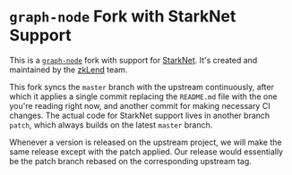 # `graph-node` Fork with StarkNet Support

This is a [`graph-node`](https://github.com/graphprotocol/graph-node) fork with support for [StarkNet](https://starknet.io/). It's created and maintained by the [zkLend](https://zklend.com/) team.

This fork syncs the `master` branch with the upstream continuously, after which it applies a single commit replacing the `README.md` file with the one you're reading right now, and another commit for making necessary CI changes. The actual code for StarkNet support lives in another branch `patch`, which always builds on the latest `master` branch.

Whenever a version is released on the upstream project, we will make the same release except with the patch applied. Our release would essentially be the patch branch rebased on the corresponding upstream tag.
